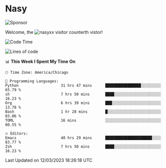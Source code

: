 # Nasy

<!--
<p align="center">
<img height="200" src="https://github-readme-stats.vercel.app/api?username=nasyxx&count_private=true&show_icons=true&theme=dracula&include_all_commits=true"/>
<img height="200" src="https://github-readme-stats.vercel.app/api/top-langs/?username=nasyxx&theme=dracula&hide=html,jupyter+notebook&count_private=true&show_icons=true"/>
</p>

  
----------------
-->

![Sponsor](https://img.shields.io/static/v1.svg?label=Sponsor&message=%E2%9D%A4&logo=GitHub&style=flat&color=pink)
 
Welcome, the ![nasyxx visitor counter](https://count.getloli.com/get/@nasyxx?theme=rule34)th vistor!
 
<!--START_SECTION:waka-->
![Code Time](http://img.shields.io/badge/Code%20Time-3%2C256%20hrs%201%20min-blue)

![Lines of code](https://img.shields.io/badge/From%20Hello%20World%20I%27ve%20Written-6.2%20million%20lines%20of%20code-blue)

📊 **This Week I Spent My Time On** 

```text
🕑︎ Time Zone: America/Chicago

💬 Programming Languages: 
Python                   31 hrs 47 mins      ████████████████░░░░░░░░░   65.79 % 
sh                       7 hrs 50 mins       ████░░░░░░░░░░░░░░░░░░░░░   16.23 % 
Org                      6 hrs 39 mins       ███░░░░░░░░░░░░░░░░░░░░░░   13.78 % 
Bash                     1 hr 28 mins        █░░░░░░░░░░░░░░░░░░░░░░░░   03.06 % 
TOML                     16 mins             ░░░░░░░░░░░░░░░░░░░░░░░░░   00.55 % 

🔥 Editors: 
Emacs                    40 hrs 29 mins      █████████████████████░░░░   83.77 % 
Zsh                      7 hrs 50 mins       ████░░░░░░░░░░░░░░░░░░░░░   16.23 % 
```


 Last Updated on 12/03/2023 18:26:18 UTC
<!--END_SECTION:waka-->

<!-- ![visitors](https://visitor-badge.laobi.icu/badge?page_id=nasyxx.nasyxx) -->
